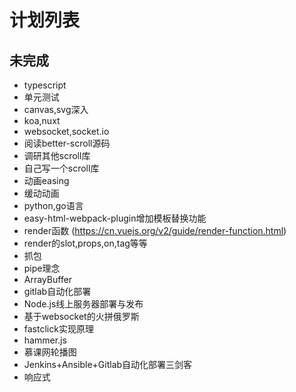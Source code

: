 # 计划列表

## 未完成
- typescript
- 单元测试
- canvas,svg深入
- koa,nuxt
- websocket,socket.io
- 阅读better-scroll源码
- 调研其他scroll库
- 自己写一个scroll库
- 动画easing
- 缓动动画
- python,go语言
- easy-html-webpack-plugin增加模板替换功能
- render函数
(https://cn.vuejs.org/v2/guide/render-function.html)
- render的slot,props,on,tag等等
- 抓包
- pipe理念
- ArrayBuffer
- gitlab自动化部署
- Node.js线上服务器部署与发布
- 基于websocket的火拼俄罗斯
- fastclick实现原理
- hammer.js
- 慕课网轮播图
- Jenkins+Ansible+Gitlab自动化部署三剑客
- 响应式
